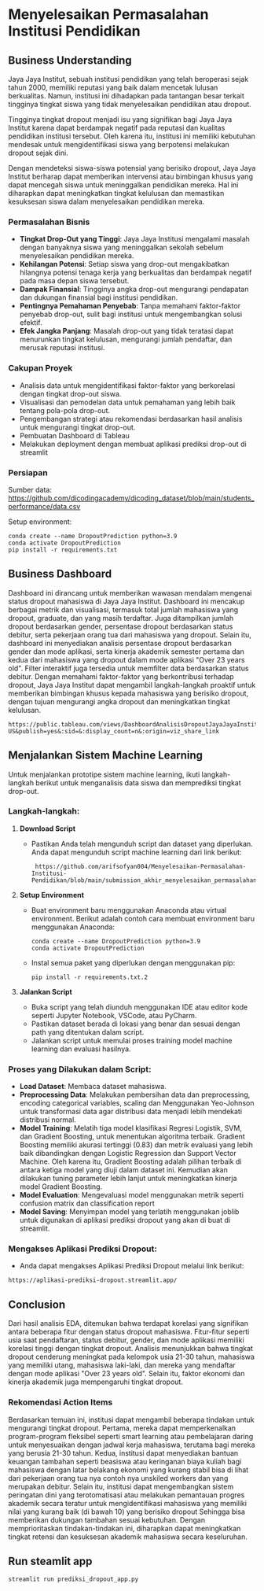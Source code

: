 # Menyelesaikan Permasalahan Institusi Pendidikan

## Business Understanding
Jaya Jaya Institut, sebuah institusi pendidikan yang telah beroperasi sejak tahun 2000, memiliki reputasi yang baik dalam mencetak lulusan berkualitas. Namun, institusi ini dihadapkan pada tantangan besar terkait tingginya tingkat siswa yang tidak menyelesaikan pendidikan atau dropout.

Tingginya tingkat dropout menjadi isu yang signifikan bagi Jaya Jaya Institut karena dapat berdampak negatif pada reputasi dan kualitas pendidikan institusi tersebut. Oleh karena itu, institusi ini memiliki kebutuhan mendesak untuk mengidentifikasi siswa yang berpotensi melakukan dropout sejak dini.

Dengan mendeteksi siswa-siswa potensial yang berisiko dropout, Jaya Jaya Institut berharap dapat memberikan intervensi atau bimbingan khusus yang dapat mencegah siswa untuk meninggalkan pendidikan mereka. Hal ini diharapkan dapat meningkatkan tingkat kelulusan dan memastikan kesuksesan siswa dalam menyelesaikan pendidikan mereka.

### Permasalahan Bisnis
- **Tingkat Drop-Out yang Tinggi**: Jaya Jaya Institusi mengalami masalah dengan banyaknya siswa yang meninggalkan sekolah sebelum menyelesaikan pendidikan mereka.
- **Kehilangan Potensi**: Setiap siswa yang drop-out mengakibatkan hilangnya potensi tenaga kerja yang berkualitas dan berdampak negatif pada masa depan siswa tersebut.
- **Dampak Finansial**: Tingginya angka drop-out mengurangi pendapatan dan dukungan finansial bagi institusi pendidikan.
- **Pentingnya Pemahaman Penyebab**: Tanpa memahami faktor-faktor penyebab drop-out, sulit bagi institusi untuk mengembangkan solusi efektif.
- **Efek Jangka Panjang**: Masalah drop-out yang tidak teratasi dapat menurunkan tingkat kelulusan, mengurangi jumlah pendaftar, dan merusak reputasi institusi.

### Cakupan Proyek
- Analisis data untuk mengidentifikasi faktor-faktor yang berkorelasi dengan tingkat drop-out siswa.
- Visualisasi dan pemodelan data untuk pemahaman yang lebih baik tentang pola-pola drop-out.
- Pengembangan strategi atau rekomendasi berdasarkan hasil analisis untuk mengurangi tingkat drop-out.
- Pembuatan Dashboard di Tableau
- Melakukan deployment dengan membuat aplikasi prediksi drop-out di streamlit

### Persiapan

Sumber data: https://github.com/dicodingacademy/dicoding_dataset/blob/main/students_performance/data.csv

Setup environment:
```
conda create --name DropoutPrediction python=3.9
conda activate DropoutPrediction
pip install -r requirements.txt
```

## Business Dashboard
Dashboard ini dirancang untuk memberikan wawasan mendalam mengenai status dropout mahasiswa di Jaya Jaya Institut. Dashboard ini mencakup berbagai metrik dan visualisasi, termasuk total jumlah mahasiswa yang dropout, graduate, dan yang masih terdaftar. Juga ditampilkan jumlah dropout berdasarkan gender, persentase dropout berdasarkan status debitur, serta pekerjaan orang tua dari mahasiswa yang dropout. Selain itu, dashboard ini menyediakan analisis persentase dropout berdasarkan gender dan mode aplikasi, serta kinerja akademik semester pertama dan kedua dari mahasiswa yang dropout dalam mode aplikasi "Over 23 years old". Filter interaktif juga tersedia untuk memfilter data berdasarkan status debitur. Dengan memahami faktor-faktor yang berkontribusi terhadap dropout, Jaya Jaya Institut dapat mengambil langkah-langkah proaktif untuk memberikan bimbingan khusus kepada mahasiswa yang berisiko dropout, dengan tujuan mengurangi angka dropout dan meningkatkan tingkat kelulusan.

```
https://public.tableau.com/views/DashboardAnalisisDropoutJayaJayaInstitut/DropoutAnalyticsDashboard?:language=en-US&publish=yes&:sid=&:display_count=n&:origin=viz_share_link
```

## Menjalankan Sistem Machine Learning

Untuk menjalankan prototipe sistem machine learning, ikuti langkah-langkah berikut untuk menganalisis data siswa dan memprediksi tingkat drop-out.

### Langkah-langkah:

1. **Download Script**
   - Pastikan Anda telah mengunduh script dan dataset yang diperlukan. Anda dapat mengunduh script machine learning dari link berikut:
     ```
      https://github.com/arifsofyan004/Menyelesaikan-Permasalahan-Institusi-Pendidikan/blob/main/submission_akhir_menyelesaikan_permasalahan_institusi_pendidikan.py
     ```

2. **Setup Environment**
   - Buat environment baru menggunakan Anaconda atau virtual environment. Berikut adalah contoh cara membuat environment baru menggunakan Anaconda:
     ```
     conda create --name DropoutPrediction python=3.9
     conda activate DropoutPrediction
     ```
   - Instal semua paket yang diperlukan dengan menggunakan pip:
     ```
     pip install -r requirements.txt.2
     ```

3. **Jalankan Script**
   - Buka script yang telah diunduh menggunakan IDE atau editor kode seperti Jupyter Notebook, VSCode, atau PyCharm.
   - Pastikan dataset berada di lokasi yang benar dan sesuai dengan path yang ditentukan dalam script.
   - Jalankan script untuk memulai proses training model machine learning dan evaluasi hasilnya.

### Proses yang Dilakukan dalam Script:
- **Load Dataset**: Membaca dataset mahasiswa.
- **Preprocessing Data**: Melakukan pembersihan data dan preprocessing, encoding categorical variables, scaling dan Menggunakan Yeo-Johnson untuk transformasi data agar distribusi data menjadi lebih mendekati distribusi normal.
- **Model Training**: Melatih tiga model klasifikasi Regresi Logistik, SVM, dan Gradient Boosting, untuk menentukan algoritma terbaik.
Gradient Boosting memiliki akurasi tertinggi (0.83) dan metrik evaluasi yang lebih baik dibandingkan dengan Logistic Regression dan Support Vector Machine. Oleh karena itu, Gradient Boosting adalah pilihan terbaik di antara ketiga model yang diuji dalam dataset ini. Kemudian akan dilakukan tuning parameter lebih lanjut untuk meningkatkan kinerja model Gradient Boosting.
- **Model Evaluation**: Mengevaluasi model menggunakan metrik seperti confusion matrix dan classification report
- **Model Saving**: Menyimpan model yang terlatih menggunakan joblib untuk digunakan di aplikasi prediksi dropout yang akan di buat di streamlit.

### Mengakses Aplikasi Prediksi Dropout:
- Anda dapat mengakses Aplikasi Prediksi Dropout melalui link berikut:
```
https://aplikasi-prediksi-dropout.streamlit.app/
```

## Conclusion
Dari hasil analisis EDA, ditemukan bahwa terdapat korelasi yang signifikan antara beberapa fitur dengan status dropout mahasiswa. Fitur-fitur seperti usia saat pendaftaran, status debitur, gender, dan mode aplikasi memiliki korelasi tinggi dengan tingkat dropout. Analisis menunjukkan bahwa tingkat dropout cenderung meningkat pada kelompok usia 21-30 tahun, mahasiswa yang memiliki utang, mahasiswa laki-laki, dan mereka yang mendaftar dengan mode aplikasi "Over 23 years old". Selain itu, faktor ekonomi dan kinerja akademik juga mempengaruhi tingkat dropout.

### Rekomendasi Action Items
Berdasarkan temuan ini, institusi dapat mengambil beberapa tindakan untuk mengurangi tingkat dropout. Pertama, mereka dapat memperkenalkan program-program fleksibel seperti smart learning atau pembelajaran daring untuk menyesuaikan dengan jadwal kerja mahasiswa, terutama bagi mereka yang berusia 21-30 tahun. Kedua, institusi dapat menyediakan bantuan keuangan tambahan seperti beasiswa atau keringanan biaya kuliah bagi mahasiswa dengan latar belakang ekonomi yang kurang stabil bisa di lihat dari pekerjaan orang tua nya contoh nya unskiled workers dan yang merupakan debitur. Selain itu, institusi dapat mengembangkan sistem peringatan dini yang terotomatisasi atau melakukan pemantauan progres akademik secara teratur untuk mengidentifikasi mahasiswa yang memiliki nilai yang kurang baik (di bawah 10) yang berisiko dropout Sehingga bisa memberikan dukungan tambahan sesuai kebutuhan. Dengan memprioritaskan tindakan-tindakan ini, diharapkan dapat meningkatkan tingkat retensi dan kesuksesan akademik mahasiswa secara keseluruhan.

## Run steamlit app
```
streamlit run prediksi_dropout_app.py
```
